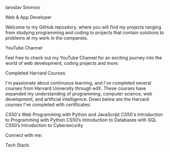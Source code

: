 Iaroslav Smirnov

Web & App Developer

Welcome to my GitHub repository, where you will find my projects ranging from studying programming and coding to projects that contain solutions to problems at my work in the companies.

YouTube Channel

Feel free to check out my YouTube Channel for an exciting journey into the world of web development, coding projects and more.

Completed Harvard Courses

I'm passionate about continuous learning, and I've completed several courses from Harvard University through edX. These courses have expanded my understanding of programming, computer science, web development, and artificial intelligence. Down below are the Harvard courses I've completed with certificates:

CS50's Web Programming with Python and JavaScript
CS50's Introduction to Programming with Python
CS50’s Introduction to Databases with SQL
CS50’s Introduction to Cybersecurity

Connect with me:



Tech Stack:

